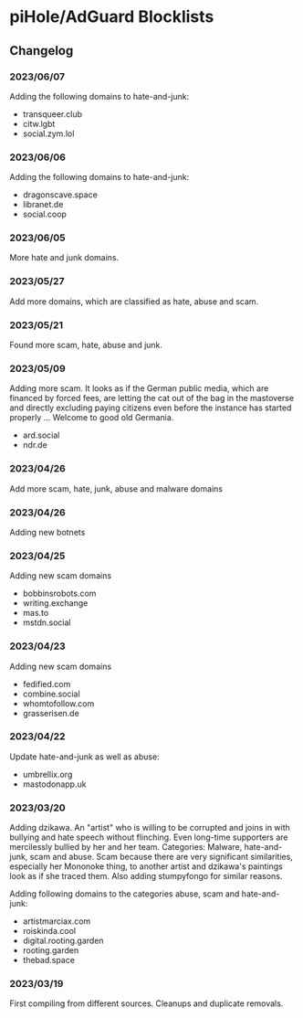 
# piHole/AdGuard Blocklists

## Changelog

### 2023/06/07

Adding the following domains to hate-and-junk:

* transqueer.club
* citw.lgbt
* social.zym.lol

### 2023/06/06

Adding the following domains to hate-and-junk:

* dragonscave.space
* libranet.de
* social.coop

### 2023/06/05

More hate and junk domains.

### 2023/05/27

Add more domains, which are classified as hate, abuse and scam.

### 2023/05/21

Found more scam, hate, abuse and junk.

### 2023/05/09

Adding more scam. It looks as if the German public media, which are financed by forced fees, are letting the cat out of the bag in the mastoverse and directly excluding paying citizens even before the instance has started properly ... Welcome to good old Germania.

* ard.social
* ndr.de

### 2023/04/26

Add more scam, hate, junk, abuse and malware domains

### 2023/04/26

Adding new botnets

### 2023/04/25

Adding new scam domains

* bobbinsrobots.com
* writing.exchange
* mas.to
* mstdn.social

### 2023/04/23

Adding new scam domains

* fedified.com
* combine.social
* whomtofollow.com
* grasserisen.de

### 2023/04/22

Update hate-and-junk as well as abuse:

* umbrellix.org
* mastodonapp.uk

### 2023/03/20

Adding dzikawa. An "artist" who is willing to be corrupted and joins in with bullying and hate speech without flinching. Even long-time supporters are mercilessly bullied by her and her team. Categories: Malware, hate-and-junk, scam and abuse.
Scam because there are very significant similarities, especially her Mononoke thing, to another artist and dzikawa's paintings look as if she traced them. Also adding stumpyfongo for similar reasons.

Adding following domains to the categories abuse, scam and hate-and-junk:

* artistmarciax.com
* roiskinda.cool
* digital.rooting.garden
* rooting.garden
* thebad.space

### 2023/03/19

First compiling from different sources. Cleanups and duplicate removals.
